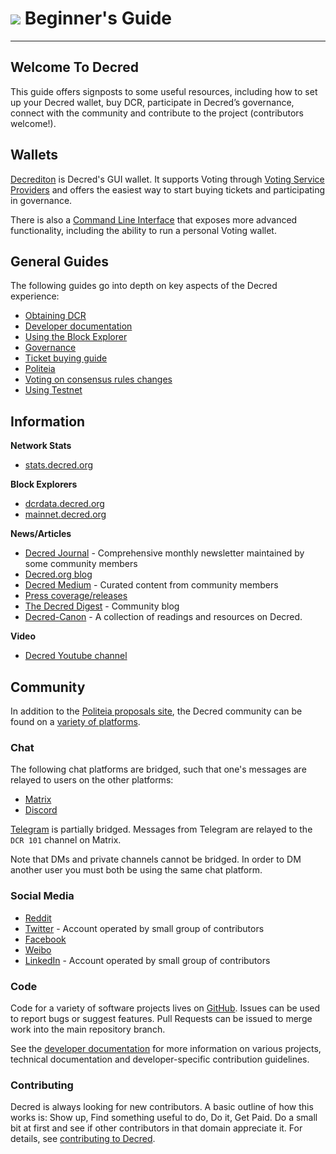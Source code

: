 # <img class="dcr-icon" src="/img/dcr-icons/Flag.svg" /> Beginner's Guide

---

## Welcome To Decred 

This guide offers signposts to some useful resources, including how to set up your Decred wallet, buy DCR, participate in Decred’s governance, connect with the community and contribute to the project (contributors welcome!). 

## Wallets

[Decrediton](../wallets/decrediton/decrediton-setup.md) is Decred's GUI wallet. It supports Voting through [Voting Service Providers](https://decred.org/vsp/) and offers the easiest way to start buying tickets and participating in governance.

There is also a [Command Line Interface](../wallets/cli/cli-installation.md) that exposes more advanced functionality, including the ability to run a personal Voting wallet.

## General Guides 

The following guides go into depth on key aspects of the Decred experience:

* [Obtaining DCR](obtaining-dcr.md)
* [Developer documentation](https://devdocs.decred.org/)
* [Using the Block Explorer](using-the-block-explorer.md)
* [Governance](../governance/overview.md)
* [Ticket buying guide](../proof-of-stake/overview.md)
* [Politeia](../governance/politeia/overview.md)
* [Voting on consensus rules changes](../governance/consensus-rule-voting/overview.md)
* [Using Testnet](https://devdocs.decred.org/environments/testnet/)


## Information

**Network Stats**

* [stats.decred.org](https://stats.decred.org/)

**Block Explorers**

* [dcrdata.decred.org](https://dcrdata.decred.org/)
* [mainnet.decred.org](https://mainnet.decred.org/)

**News/Articles**

* [Decred Journal](https://xaur.github.io/decred-news/) - Comprehensive monthly newsletter maintained by some community members
* [Decred.org blog](https://blog.decred.org)
* [Decred Medium](https://medium.com/decred) - Curated content from community members
* [Press coverage/releases](https://decred.org/press/)
* [The Decred Digest](https://thedecreddigest.com/) - Community blog
* [Decred-Canon](https://github.com/maxbron08/Decred-Canon/) - A collection of readings and resources on Decred.

**Video**

* [Decred Youtube channel](https://www.youtube.com/decredchannel)

## Community

In addition to the [Politeia proposals site](https://proposals.decred.org), the Decred community can be found on a [variety of platforms](https://decred.org/community/).

### Chat

The following chat platforms are bridged, such that one's messages are relayed
to users on the other platforms:

* [Matrix](https://chat.decred.org/)
* [Discord](https://discord.gg/GJ2GXfz)

[Telegram](https://t.me/decred) is partially bridged. Messages from Telegram are
relayed to the `DCR 101` channel on Matrix.

Note that DMs and private channels cannot be bridged. In order to DM another
user you must both be using the same chat platform.

### Social Media

* [Reddit](https://www.reddit.com/r/decred)
* [Twitter](https://twitter.com/decredproject) - Account operated by small group of contributors
* [Facebook](https://facebook.com/decredproject)
* [Weibo](https://weibo.com/DecredProject)
* [LinkedIn](https://www.linkedin.com/company/decredproject/) - Account operated by small group of contributors


### Code

Code for a variety of software projects lives on [GitHub](https://github.com/decred). Issues can be used to report bugs or suggest features. Pull Requests can be issued to merge work into the main repository branch.

See the [developer documentation](https://devdocs.decred.org/) for more information on various projects, technical documentation and developer-specific contribution guidelines. 

### Contributing

Decred is always looking for new contributors. A basic outline of how this works is: Show up, Find something useful to do, Do it, Get Paid. Do a small bit at first and see if other contributors in that domain appreciate it. For details, see  [contributing to Decred](../contributing/overview.md).

